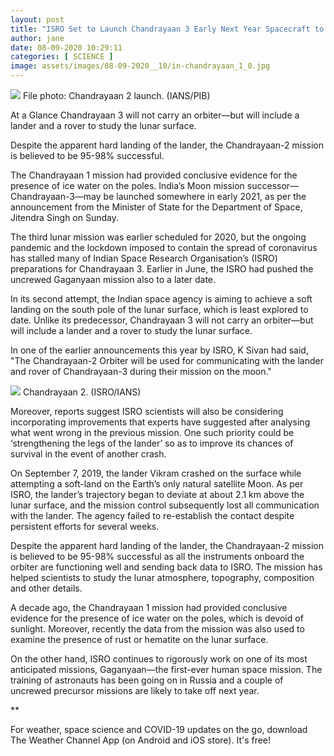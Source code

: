 ```yaml
---
layout: post
title: "ISRO Set to Launch Chandrayaan 3 Early Next Year Spacecraft to Carry Lander and Rover"
author: jane 
date: 08-09-2020 10:29:11 
categories: [ SCIENCE ] 
image: assets/images/08-09-2020__10/in-chandrayaan_1_0.jpg
---
```

<img class="styles__noscript__2rw2y" src="https://s.w-x.co/in-chandrayaan_1_0.jpg" srcset="https://s.w-x.co/in-chandrayaan_1_0.jpg 400w, https://s.w-x.co/in-chandrayaan_1_0.jpg 800w" > File photo: Chandrayaan 2 launch. (IANS/PIB)

At a Glance Chandrayaan 3 will not carry an orbiter—but will include a lander and a rover to study the lunar surface.

Despite the apparent hard landing of the lander, the Chandrayaan-2 mission is believed to be 95-98% successful.

The Chandrayaan 1 mission had provided conclusive evidence for the presence of ice water on the poles. India’s Moon mission successor—Chandrayaan-3—may be launched somewhere in early 2021, as per the announcement from the Minister of State for the Department of Space, Jitendra Singh on Sunday.

The third lunar mission was earlier scheduled for 2020, but the ongoing pandemic and the lockdown imposed to contain the spread of coronavirus has stalled many of Indian Space Research Organisation’s (ISRO) preparations for Chandrayaan 3. Earlier in June, the ISRO had pushed the uncrewed Gaganyaan mission also to a later date.

In its second attempt, the Indian space agency is aiming to achieve a soft landing on the south pole of the lunar surface, which is least explored to date. Unlike its predecessor, Chandrayaan 3 will not carry an orbiter—but will include a lander and a rover to study the lunar surface.

In one of the earlier announcements this year by ISRO, K Sivan had said, "The Chandrayaan-2 Orbiter will be used for communicating with the lander and rover of Chandrayaan-3 during their mission on the moon."

<img class="styles__noscript__2rw2y" src="https://s.w-x.co/in-chandrayaan_3.jpg" srcset="https://s.w-x.co/in-chandrayaan_3.jpg 400w, https://s.w-x.co/in-chandrayaan_3.jpg 800w" > Chandrayaan 2. (ISRO/IANS)

Moreover, reports suggest ISRO scientists will also be considering incorporating improvements that experts have suggested after analysing what went wrong in the previous mission. One such priority could be ‘strengthening the legs of the lander’ so as to improve its chances of survival in the event of another crash.

On September 7, 2019, the lander Vikram crashed on the surface while attempting a soft-land on the Earth’s only natural satellite Moon. As per ISRO, the lander’s trajectory began to deviate at about 2.1 km above the lunar surface, and the mission control subsequently lost all communication with the lander. The agency failed to re-establish the contact despite persistent efforts for several weeks.

Despite the apparent hard landing of the lander, the Chandrayaan-2 mission is believed to be 95-98% successful as all the instruments onboard the orbiter are functioning well and sending back data to ISRO. The mission has helped scientists to study the lunar atmosphere, topography, composition and other details.

A decade ago, the Chandrayaan 1 mission had provided conclusive evidence for the presence of ice water on the poles, which is devoid of sunlight. Moreover, recently the data from the mission was also used to examine the presence of rust or hematite on the lunar surface.

On the other hand, ISRO continues to rigorously work on one of its most anticipated missions, Gaganyaan—the first-ever human space mission. The training of astronauts has been going on in Russia and a couple of uncrewed precursor missions are likely to take off next year.

**

For weather, space science and COVID-19 updates on the go, download The Weather Channel App (on Android and iOS store). It's free!
